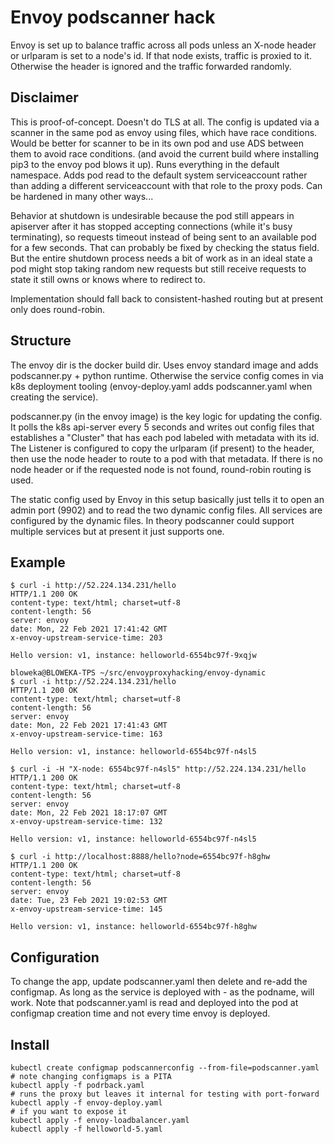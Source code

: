 # Envoy podscanner hack

Envoy is set up to balance traffic across all pods unless an X-node
header or urlparam is set to a node's id.  If that node exists,
traffic is proxied to it.  Otherwise the header is ignored and the
traffic forwarded randomly.

## Disclaimer
This is proof-of-concept.  Doesn't do TLS at all.  The config is
updated via a scanner in the same pod as envoy using files, which have
race conditions.  Would be better for scanner to be in its own pod and
use ADS between them to avoid race conditions.  (and avoid the current
build where installing pip3 to the envoy pod blows it up).  Runs
everything in the default namespace.  Adds pod read to the default
system serviceaccount rather than adding a different serviceaccount
with that role to the proxy pods.  Can be hardened in many other
ways...

Behavior at shutdown is undesirable because the pod still appears in
apiserver after it has stopped accepting connections (while it's busy
terminating), so requests timeout instead of being sent to an
available pod for a few seconds.  That can probably be fixed by
checking the status field.  But the entire shutdown process needs a
bit of work as in an ideal state a pod might stop taking random new
requests but still receive requests to state it still owns or knows
where to redirect to.

Implementation should fall back to consistent-hashed routing but at
present only does round-robin.

## Structure
  The envoy dir is the docker build dir.  Uses envoy standard image
  and adds podscanner.py + python runtime.  Otherwise the service
  config comes in via k8s deployment tooling (envoy-deploy.yaml adds
  podscanner.yaml when creating the service).

podscanner.py (in the envoy image) is the key logic for updating the
config.  It polls the k8s api-server every 5 seconds and writes out
config files that establishes a "Cluster" that has each pod labeled
with metadata with its id.  The Listener is configured to copy the
urlparam (if present) to the header, then use the node header to route
to a pod with that metadata.  If there is no node header or if the
requested node is not found, round-robin routing is used.

The static config used by Envoy in this setup basically just tells it
to open an admin port (9902) and to read the two dynamic config files.
All services are configured by the dynamic files.  In theory
podscanner could support multiple services but at present it just
supports one.


## Example
```
$ curl -i http://52.224.134.231/hello
HTTP/1.1 200 OK
content-type: text/html; charset=utf-8
content-length: 56
server: envoy
date: Mon, 22 Feb 2021 17:41:42 GMT
x-envoy-upstream-service-time: 203

Hello version: v1, instance: helloworld-6554bc97f-9xqjw

bloweka@BLOWEKA-TPS ~/src/envoyproxyhacking/envoy-dynamic
$ curl -i http://52.224.134.231/hello
HTTP/1.1 200 OK
content-type: text/html; charset=utf-8
content-length: 56
server: envoy
date: Mon, 22 Feb 2021 17:41:43 GMT
x-envoy-upstream-service-time: 163

Hello version: v1, instance: helloworld-6554bc97f-n4sl5

$ curl -i -H "X-node: 6554bc97f-n4sl5" http://52.224.134.231/hello
HTTP/1.1 200 OK
content-type: text/html; charset=utf-8
content-length: 56
server: envoy
date: Mon, 22 Feb 2021 18:17:07 GMT
x-envoy-upstream-service-time: 132

Hello version: v1, instance: helloworld-6554bc97f-n4sl5

$ curl -i http://localhost:8888/hello?node=6554bc97f-h8ghw
HTTP/1.1 200 OK
content-type: text/html; charset=utf-8
content-length: 56
server: envoy
date: Tue, 23 Feb 2021 19:02:53 GMT
x-envoy-upstream-service-time: 145

Hello version: v1, instance: helloworld-6554bc97f-h8ghw
```

## Configuration

To change the app, update podscanner.yaml then delete and re-add the
configmap.  As long as the service is deployed with <name>-<something>
as the podname, will work.  Note that podscanner.yaml is read and
deployed into the pod at configmap creation time and not every time
envoy is deployed.

## Install

```
kubectl create configmap podscannerconfig --from-file=podscanner.yaml # note changing configmaps is a PITA
kubectl apply -f podrback.yaml
# runs the proxy but leaves it internal for testing with port-forward
kubectl apply -f envoy-deploy.yaml
# if you want to expose it 
kubectl apply -f envoy-loadbalancer.yaml
kubectl apply -f helloworld-5.yaml
```